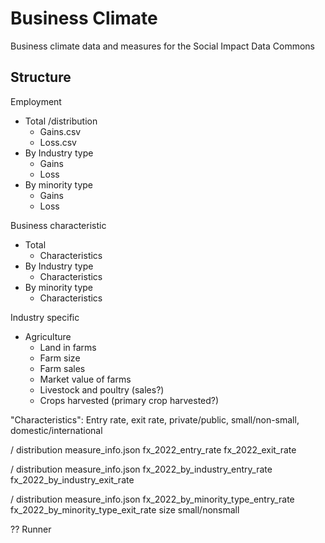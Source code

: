 # Business Climate
Business climate data and measures for the Social Impact Data Commons

## Structure

Employment
- Total /distribution
  - Gains.csv
  - Loss.csv
- By Industry type
  - Gains
  - Loss 
- By minority type
  - Gains
  - Loss 

Business characteristic
- Total 
  - Characteristics
- By Industry type 
  - Characteristics
- By minority type
  - Characteristics
 
 Industry specific
   - Agriculture
     - Land in farms
     - Farm size
     - Farm sales
     - Market value of farms
     - Livestock and poultry (sales?)
     - Crops harvested (primary crop harvested?)

"Characteristics": Entry rate, exit rate, private/public, small/non-small, domestic/international

/ distribution
measure_info.json
fx_2022_entry_rate
fx_2022_exit_rate

/ distribution
measure_info.json
fx_2022_by_industry_entry_rate
fx_2022_by_industry_exit_rate

/ distribution
measure_info.json
fx_2022_by_minority_type_entry_rate
fx_2022_by_minority_type_exit_rate
size small/nonsmall

?? Runner





